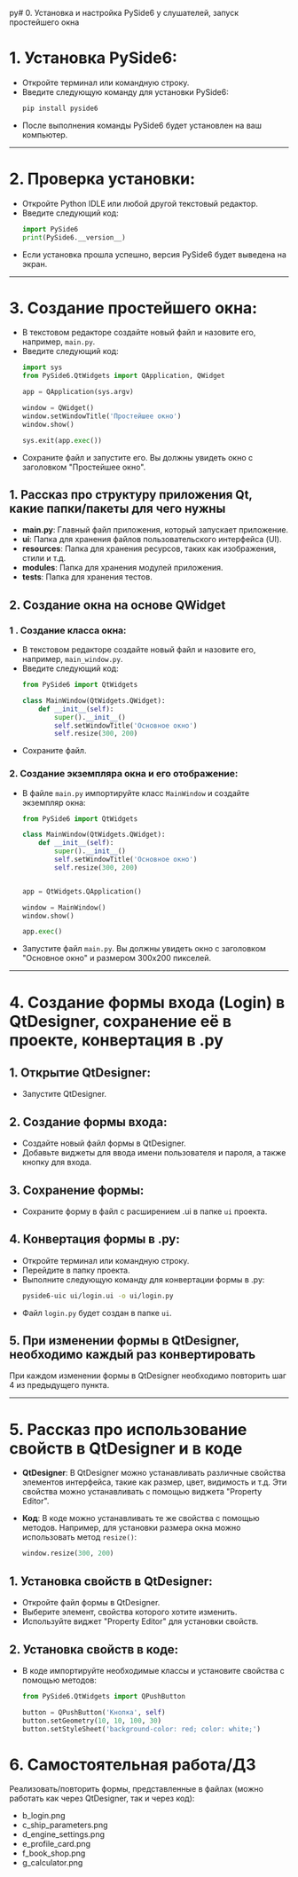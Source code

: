 py# 0. Установка и настройка PySide6 у слушателей, запуск простейшего окна

# 1. **Установка PySide6**:

- Откройте терминал или командную строку.
- Введите следующую команду для установки PySide6:
  ```bash
  pip install pyside6
  ```
- После выполнения команды PySide6 будет установлен на ваш компьютер.

---

# 2. **Проверка установки**:

- Откройте Python IDLE или любой другой текстовый редактор.
- Введите следующий код:
  ```python
  import PySide6
  print(PySide6.__version__)
  ```
- Если установка прошла успешно, версия PySide6 будет выведена на экран.

---

# 3. **Создание простейшего окна**:

- В текстовом редакторе создайте новый файл и назовите его, например, `main.py`.
- Введите следующий код:
  ```python
  import sys
  from PySide6.QtWidgets import QApplication, QWidget

  app = QApplication(sys.argv)

  window = QWidget()
  window.setWindowTitle('Простейшее окно')
  window.show()

  sys.exit(app.exec())
  ```
- Сохраните файл и запустите его. Вы должны увидеть окно с заголовком "Простейшее окно".

## 1. Рассказ про структуру приложения Qt, какие папки/пакеты для чего нужны

- **main.py**: Главный файл приложения, который запускает приложение.
- **ui**: Папка для хранения файлов пользовательского интерфейса (UI).
- **resources**: Папка для хранения ресурсов, таких как изображения, стили и т.д.
- **modules**: Папка для хранения модулей приложения.
- **tests**: Папка для хранения тестов.

## 2. Создание окна на основе QWidget

### 1 . **Создание класса окна**:

- В текстовом редакторе создайте новый файл и назовите его, например, `main_window.py`.
- Введите следующий код:
  ```python
  from PySide6 import QtWidgets

  class MainWindow(QtWidgets.QWidget):
      def __init__(self):
          super().__init__()
          self.setWindowTitle('Основное окно')
          self.resize(300, 200)
  ```
- Сохраните файл.

### 2. **Создание экземпляра окна и его отображение**:

- В файле `main.py` импортируйте класс `MainWindow` и создайте экземпляр окна:
  ```python
  from PySide6 import QtWidgets

  class MainWindow(QtWidgets.QWidget):
      def __init__(self):
          super().__init__()
          self.setWindowTitle('Основное окно')
          self.resize(300, 200)


  app = QtWidgets.QApplication()

  window = MainWindow()
  window.show()

  app.exec()
  ```
- Запустите файл `main.py`. Вы должны увидеть окно с заголовком "Основное окно" и размером 300x200 пикселей.

---

# 4. Создание формы входа (Login) в QtDesigner, сохранение её в проекте, конвертация в .py

## 1. **Открытие QtDesigner**:

- Запустите QtDesigner.

## 2. **Создание формы входа**:

- Создайте новый файл формы в QtDesigner.
- Добавьте виджеты для ввода имени пользователя и пароля, а также кнопку для входа.

## 3. **Сохранение формы**:

- Сохраните форму в файл с расширением .ui в папке `ui` проекта.

## 4. **Конвертация формы в .py**:

- Откройте терминал или командную строку.
- Перейдите в папку проекта.
- Выполните следующую команду для конвертации формы в .py:
  ```bash
  pyside6-uic ui/login.ui -o ui/login.py
  ```
- Файл `login.py` будет создан в папке `ui`.

## 5. При изменении формы в QtDesigner, необходимо каждый раз конвертировать

При каждом изменении формы в QtDesigner необходимо повторить шаг 4 из предыдущего пункта.

---

# 5. Рассказ про использование свойств в QtDesigner и в коде

- **QtDesigner**: В QtDesigner можно устанавливать различные свойства элементов интерфейса, такие как размер, цвет,
  видимость и т.д. Эти свойства можно устанавливать с помощью виджета "Property Editor".

- **Код**: В коде можно устанавливать те же свойства с помощью методов. Например, для установки размера окна можно
  использовать метод `resize()`:
  ```python
  window.resize(300, 200)
  ```

## 1. **Установка свойств в QtDesigner**:

- Откройте файл формы в QtDesigner.
- Выберите элемент, свойства которого хотите изменить.
- Используйте виджет "Property Editor" для установки свойств.

## 2. **Установка свойств в коде**:

- В коде импортируйте необходимые классы и установите свойства с помощью методов:
  ```python
  from PySide6.QtWidgets import QPushButton

  button = QPushButton('Кнопка', self)
  button.setGeometry(10, 10, 100, 30)
  button.setStyleSheet('background-color: red; color: white;')
  ```

# 6. Самостоятельная работа/ДЗ

Реализовать/повторить формы, представленные в файлах (можно работать как через QtDesigner, так и через код):

* b_login.png
* c_ship_parameters.png
* d_engine_settings.png
* e_profile_card.png
* f_book_shop.png
* g_calculator.png